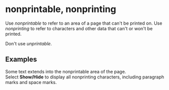 # nonprintable, nonprinting

Use *nonprintable* to refer to an area of a page that can't be printed on. Use *nonprinting* to refer to characters and other data that can't or won't be printed. 

Don't use *unprintable*.

## Examples

Some text extends into the nonprintable area of the page.   
Select **Show/Hide** to display  all nonprinting characters, including paragraph marks and space marks.
